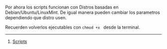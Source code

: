 
Por ahora los scripts funcionan con Distros basadas en Debian/Ubuntu/LinuxMint.
De igual manera pueden cambiar los parametros dependiendo que distro usen.

Recuerden volverlos ejecutables con `chmod +x ` desde la terminal. 

---
1. [Scripts](scripts/readme.md)
